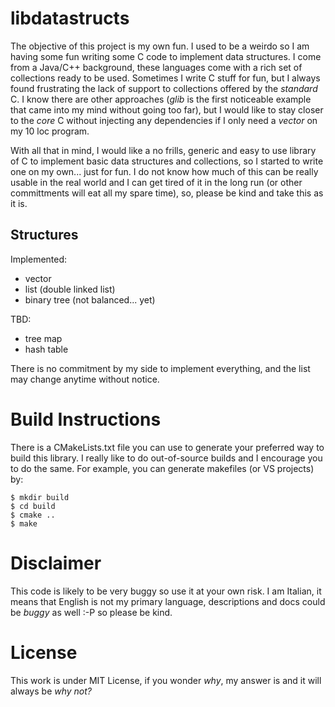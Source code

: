 # libdatastructs
The objective of this project is my own fun. I used to be a weirdo so I am having some fun writing some C code to implement data structures. I come from a Java/C++ background, these languages come with a rich set of collections ready to be used. Sometimes I write C stuff for fun, but I always found frustrating the lack of support to collections offered by the *standard* C. I know there are other approaches (*glib* is the first noticeable example that came into my mind without going too far), but I would like to stay closer to the *core* C without injecting any dependencies if I only need a *vector* on my 10 loc program.

With all that in mind, I would like a no frills, generic and easy to use library of C to implement basic data structures and collections, so I started to write one on my own... just for fun. I do not know how much of this can be really usable in the real world and I can get tired of it in the long run (or other committments will eat all my spare time), so, please be kind and take this as it is.

## Structures
Implemented:
* vector
* list (double linked list)
* binary tree (not balanced... yet)

TBD:
* tree map
* hash table

There is no commitment by my side to implement everything, and the list may change anytime without notice.

# Build Instructions
There is a CMakeLists.txt file you can use to generate your preferred way to build this library. I really like to do out-of-source builds and I encourage you to do the same. For example, you can generate makefiles (or VS projects) by:
```shell
$ mkdir build
$ cd build
$ cmake ..
$ make
```

# Disclaimer
This code is likely to be very buggy so use it at your own risk. I am Italian, it means that English is not my primary language, descriptions and docs could be *buggy* as well :-P so please be kind.

# License
This work is under MIT License, if you wonder *why*, my answer is and it will always be *why not?*
